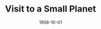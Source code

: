 ---
title: Visit to a Small Planet
date: 1958-10-01
closing_date: 1958-10-11
layout: productions
playbill:
Theatre: Theatre Jacksonville
Venue: Little Theatre
cast:
- General Tom Powers: John Tacy
- Roger Spelding: Sylvester F. Scotti
- Reba Spelding: Peggy Gift
- Ellen Spelding: Barbara Ehrmann
- Conrad Mayberry: Jerry Allen
- Kreton: Archie Eason
- Aide: John E. Karpen
- Rosemarry: Queen Hatshepaut
- A Soldier: David J. Adams
- Television Technician:
  - Malcolm Argo
  - George Edwards
- Delton 4: Jack Atkinson
crew:
- Designer and Director: Maurice Geoffrey
- Stage Manager:
  - Bob Kornegay
  - Chuck Tankersley
- Assistant: Mark Harris
- book-holder: Esther Mae Blankenbeckler
- Lighting:
  - Norman Howard
  - Klip Smith
  - George Edwards
  - Chuck Tankersley
- Sound Effects:
  - Dorothy Massey
  - Pete House
  - Bob Engel
  - Eldene Moulton
- Wardrobe:
  - Agatha Norvell
  - Jean Tankersley
- Properties:
  - Eula Mae Snow
  - Marie Bristow
  - Sue Henderson
  - Gladys Downey
  - Sandy Brecker
  - Thelma Altman
  - Susan Massey
- Make-Up:
  - Polly Clendening
  - Jane Porter
  - Ardelia Rushing
  - Linda Davis
  - Kathi Dunham
  - Marilyn Carlin
  - Abbey I. Fink
- Scenery:
  - Frank Ridge
  - Edgar Blankenbeckler
  - Malcolm Argo
  - David Adams
  - John Karpen
  - Gayle Sweimer
  - Susan Massey
  - Sylvester Scotti
  - Bill Gibbs
  - Bill Schill
  - Gary Safford
  - Bob Engel
  - Robert Crawford-Brown
  - Tim Smith
  - Frank Dorman
  - Mike Eaton
  - Jerry Timothy
  - Elva Mae Rozman
  - Norman Howard
orchestra:
---